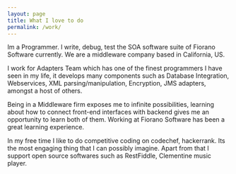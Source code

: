 ```yaml
---
layout: page
title: What I love to do
permalink: /work/
---
```


Im a Programmer. I write, debug, test the SOA software suite of Fiorano Software currently. We are a middleware company based in California, US. 

I work for Adapters Team which has one of the finest programmers I have seen in my life, it develops many components such as Database Integration, Webservices, XML parsing/manipulation, Encryption, JMS adapters, amongst a host of others. 

Being in a Middleware firm exposes me to infinite possibilities, learning about how to connect front-end interfaces with backend gives me an opportunity to learn both of them. Working at Fiorano Software has been a great learning experience.

In my free time I like to do competitive coding on codechef, hackerrank. Its the most engaging thing that I can possibly imagine. Apart from that I support open source softwares such as RestFiddle, Clementine music player.
